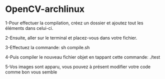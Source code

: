 # OpenCV-archlinux
1-Pour effectuer la compilation, créez un dossier et ajoutez tout les éléments dans celui-ci.

2-Ensuite, aller sur le terminal et placez-vous dans votre fichier.

3-Effectuez la commande: sh compile.sh

4-Puis compiler le nouveau fichier objet en tappant cette commande: ./test

5-Vos images sont apparu, vous pouvez à présent modifier votre code comme bon vous semble
